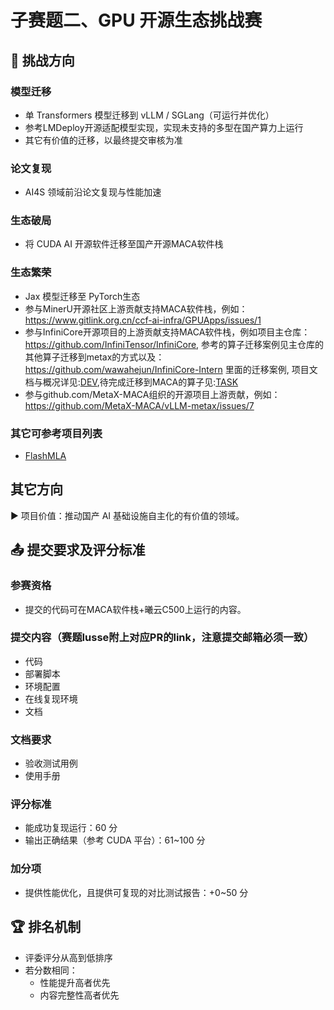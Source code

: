 # 子赛题二、GPU 开源生态挑战赛

## 📌 挑战方向

### 模型迁移
- 单 Transformers 模型迁移到 vLLM / SGLang（可运行并优化）
- 参考LMDeploy开源适配模型实现，实现未支持的多型在国产算力上运行
- 其它有价值的迁移，以最终提交审核为准

### 论文复现
- AI4S 领域前沿论文复现与性能加速

### 生态破局
- 将 CUDA AI 开源软件迁移至国产开源MACA软件栈

### 生态繁荣
- Jax 模型迁移至 PyTorch生态
- 参与MinerU开源社区上游贡献支持MACA软件栈，例如：https://www.gitlink.org.cn/ccf-ai-infra/GPUApps/issues/1
- 参与InfiniCore开源项目的上游贡献支持MACA软件栈，例如项目主仓库：https://github.com/InfiniTensor/InfiniCore, 参考的算子迁移案例见主仓库的其他算子迁移到metax的方式以及：https://github.com/wawahejun/InfiniCore-Intern 里面的迁移案例, 项目文档与概况详见:[DEV](./docs/InfiniCore-Doc/DEV.md),待完成迁移到MACA的算子见:[TASK](./docs/InfiniCore-Doc/TASK.md)
- 参与github.com/MetaX-MACA组织的开源项目上游贡献，例如：https://github.com/MetaX-MACA/vLLM-metax/issues/7

### 其它可参考项目列表
- [FlashMLA](https://github.com/MetaX-MACA/FlashMLA)

## 其它方向
▶ 项目价值：推动国产 AI 基础设施自主化的有价值的领域。

## 📤 提交要求及评分标准

### 参赛资格
- 提交的代码可在MACA软件栈+曦云C500上运行的内容。

### 提交内容（赛题Iusse附上对应PR的link，注意提交邮箱必须一致）
- 代码
- 部署脚本
- 环境配置
- 在线复现环境
- 文档

### 文档要求
- 验收测试用例
- 使用手册

### 评分标准
- 能成功复现运行：60 分
- 输出正确结果（参考 CUDA 平台）：61~100 分

### 加分项
- 提供性能优化，且提供可复现的对比测试报告：+0~50 分

## 🏆 排名机制
- 评委评分从高到低排序
- 若分数相同：
  - 性能提升高者优先
  - 内容完整性高者优先